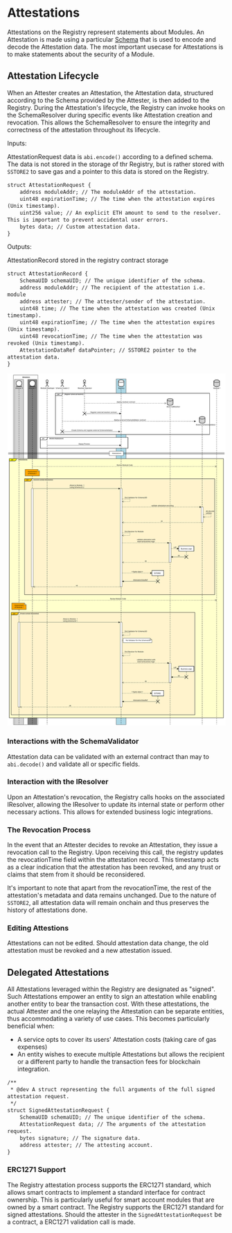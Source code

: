 # Attestations

Attestations on the Registry represent statements about Modules. An Attestation is made using a particular [Schema](./Schemas.md) that is used to encode and decode the Attestation data. The most important usecase for Attestations is to make statements about the security of a Module.

## Attestation Lifecycle

When an Attester creates an Attestation, the Attestation data, structured according to the Schema provided by the Attester, is then added to the Registry. During the Attestation's lifecycle, the Registry can invoke hooks on the SchemaResolver during specific events like Attestation creation and revocation. This allows the SchemaResolver to ensure the integrity and correctness of the attestation throughout its lifecycle.

Inputs:

AttestationRequest
data is `abi.encode()` according to a defined schema. The data is not stored in the storage of thr Registry, but is rather stored with `SSTORE2` to save gas and a pointer to this data is stored on the Registry.

```solidity
struct AttestationRequest {
    address moduleAddr; // The moduleAddr of the attestation.
    uint48 expirationTime; // The time when the attestation expires (Unix timestamp).
    uint256 value; // An explicit ETH amount to send to the resolver. This is important to prevent accidental user errors.
    bytes data; // Custom attestation data.
}
```

Outputs:

AttestationRecord stored in the registry contract storage

```solidity
struct AttestationRecord {
    SchemaUID schemaUID; // The unique identifier of the schema.
    address moduleAddr; // The recipient of the attestation i.e. module
    address attester; // The attester/sender of the attestation.
    uint48 time; // The time when the attestation was created (Unix timestamp).
    uint48 expirationTime; // The time when the attestation expires (Unix timestamp).
    uint48 revocationTime; // The time when the attestation was revoked (Unix timestamp).
    AttestationDataRef dataPointer; // SSTORE2 pointer to the attestation data.
}
```

![Sequence Diagram](../public/docs/attestationOnly.svg)

### Interactions with the SchemaValidator

Attestation data can be validated with an external contract than may to `abi.decode()` and validate all or specific fields.

### Interaction with the IResolver

Upon an Attestation's revocation, the Registry calls hooks on the associated IResolver, allowing the IResolver to update its internal state or
perform other necessary actions. This allows for extended business logic integrations.

### The Revocation Process

In the event that an Attester decides to revoke an Attestation, they issue a revocation call to the Registry. Upon receiving this call, the registry updates the revocationTime field within the attestation record. This timestamp acts as a clear indication that the attestation has been revoked, and any trust or claims that stem from it should be reconsidered.

It's important to note that apart from the revocationTime, the rest of the attestation's metadata and data remains unchanged.
Due to the nature of `SSTORE2`, all attestation data will remain onchain and thus preserves the history of attestations done.

### Editing Attestions

Attestations can not be edited. Should attestation data change, the old attestation must be revoked and a new attestation issued.

## Delegated Attestations

All Attestations leveraged within the Registry are designated as "signed".
Such Attestations empower an entity to sign an attestation while enabling another entity to
bear the transaction cost. With these attestations, the actual Attester and the one relaying the
Attestation can be separate entities, thus accommodating a variety of use cases.
This becomes particularly beneficial when:

- A service opts to cover its users' Attestation costs (taking care of gas expenses)
- An entity wishes to execute multiple Attestations but allows the recipient or a different party to handle the transaction fees for blockchain integration.

```solidity
/**
 * @dev A struct representing the full arguments of the full signed attestation request.
 */
struct SignedAttestationRequest {
    SchemaUID schemaUID; // The unique identifier of the schema.
    AttestationRequest data; // The arguments of the attestation request.
    bytes signature; // The signature data.
    address attester; // The attesting account.
}
```

### ERC1271 Support

The Registry attestation process supports the ERC1271 standard, which allows smart contracts to implement a standard interface for contract ownership. This is particularly useful for smart account modules that are owned by a smart contract. The Registry supports the ERC1271 standard for signed attestations.
Should the attester in the `SignedAttestationRequest` be a contract, a ERC1271 validation call is made.

